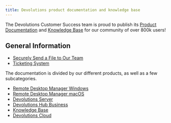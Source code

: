 ```yaml
---
title: Devolutions product documentation and knowledge base
---
```

The Devolutions Customer Success team is proud to publish its [Product Documentation](https://docs.devolutions.net/) and [Knowledge Base](https://docs.devolutions.net/kb/devolutions-customer-success/) for our community of over 800k users!  

## General Information 

* [Securely Send a File to Our Team](https://docs.devolutions.net/kb/devolutions-customer-success/securely-send-file/)  
* [Ticketing System](https://docs.devolutions.net/kb/devolutions-customer-success/ticketing-system/)  

The documentation is divided by our different products, as well as a few subcategories. 

* [Remote Desktop Manager Windows](https://docs.devolutions.net/rdm/windows/overview/what-is-rdm/)  
* [Remote Desktop Manager macOS](https://docs.devolutions.net/rdm/mac/overview/what-is-rdm/)  
* [Devolutions Server](https://docs.devolutions.net/server/overview/what-is-server/)  
* [Devolutions Hub Business](https://docs.devolutions.net/hub/overview/what-is-hub/)  
* [Knowledge Base](https://docs.devolutions.net/kb/devolutions-customer-success/)  
* [Devolutions Cloud](https://docs.devolutions.net/cloud/getting-started/devolutions-cloud-services/)  

